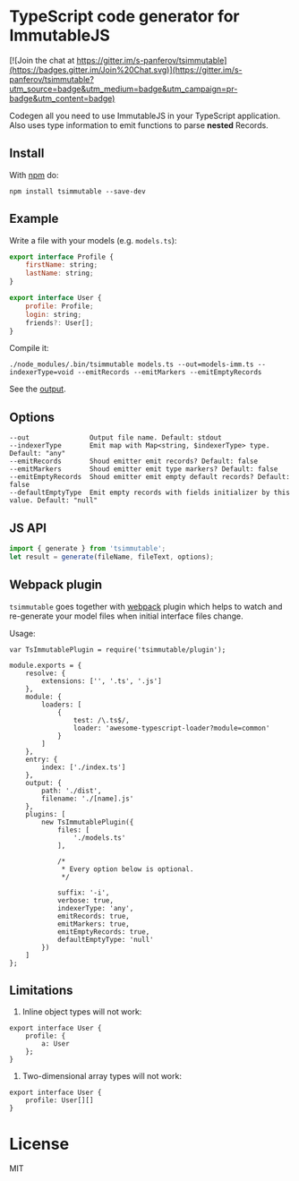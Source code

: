 # TypeScript code generator for ImmutableJS

[![Join the chat at https://gitter.im/s-panferov/tsimmutable](https://badges.gitter.im/Join%20Chat.svg)](https://gitter.im/s-panferov/tsimmutable?utm_source=badge&utm_medium=badge&utm_campaign=pr-badge&utm_content=badge)

Codegen all you need to use ImmutableJS in your TypeScript application. Also
uses type information to emit functions to parse **nested** Records.

## Install

With [npm](https://npmjs.org) do:

```
npm install tsimmutable --save-dev
```

## Example

Write a file with your models (e.g. `models.ts`):

``` js
export interface Profile {
    firstName: string;
    lastName: string;
}

export interface User {
    profile: Profile;
    login: string;
    friends?: User[];
}
```

Compile it:

```
./node_modules/.bin/tsimmutable models.ts --out=models-imm.ts --indexerType=void --emitRecords --emitMarkers --emitEmptyRecords
```

See the [output](https://github.com/s-panferov/tsimmutable/blob/master/test/models-imm.ts).

## Options

```
--out               Output file name. Default: stdout
--indexerType       Emit map with Map<string, $indexerType> type. Default: "any"
--emitRecords       Shoud emitter emit records? Default: false
--emitMarkers       Shoud emitter emit type markers? Default: false
--emitEmptyRecords  Shoud emitter emit empty default records? Default: false
--defaultEmptyType  Emit empty records with fields initializer by this value. Default: "null"
```

## JS API

```js
import { generate } from 'tsimmutable';
let result = generate(fileName, fileText, options);
```

## Webpack plugin

`tsimmutable` goes together with [webpack](http://webpack.github.io/) plugin which
helps to watch and re-generate your model files when initial interface files change.

Usage:

```
var TsImmutablePlugin = require('tsimmutable/plugin');

module.exports = {
    resolve: {
        extensions: ['', '.ts', '.js']
    },
    module: {
        loaders: [
            {
                test: /\.ts$/,
                loader: 'awesome-typescript-loader?module=common'
            }
        ]
    },
    entry: {
        index: ['./index.ts']
    },
    output: {
        path: './dist',
        filename: './[name].js'
    },
    plugins: [
        new TsImmutablePlugin({
            files: [
                './models.ts'
            ],

            /*
             * Every option below is optional.
             */

            suffix: '-i',
            verbose: true,
            indexerType: 'any',
            emitRecords: true,
            emitMarkers: true,
            emitEmptyRecords: true,
            defaultEmptyType: 'null'
        })
    ]
};
```

## Limitations

1. Inline object types will not work:

```
export interface User {
    profile: {
        a: User
    };
}
```

1. Two-dimensional array types will not work:

```
export interface User {
    profile: User[][]
}
```

# License

MIT

